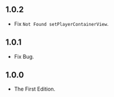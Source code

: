 ## 1.0.2

* Fix `Not Found setPlayerContainerView`.

## 1.0.1

* Fix Bug.

## 1.0.0

* The First Edition.
